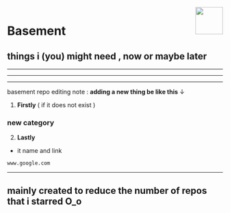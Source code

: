 <img src="https://avatars.githubusercontent.com/u/167031705?v=4" align="right" height="64px" />

# **Basement**
## things i (you) might need , now or maybe later

------

------





------
basement repo editing note : 
**adding a new thing be like this**  &#8595;
1. **Firstly** ( if it does not exist )

 ### new category
 
 2. **Lastly**

 * it name and link
 ```link
 www.google.com
 ```

---
mainly created to reduce the number of repos that i starred O_o
---
